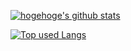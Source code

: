 <!-- リポジトリステータス -->
[![hogehoge's github stats](https://github-readme-stats.vercel.app/api?username=Yoh-o21&hide=contribs&count_private=true&show_icons=true&theme=tokyonight)](https://github.com/Yoh-o21/)

<!-- ソースコード統計 -->
[![Top used Langs](https://github-readme-stats.vercel.app/api/top-langs/?username=Yoh-o21&layout=compact&theme=tokyonight)](https://github.com/Yoh-o21/)
